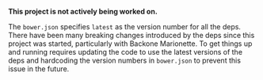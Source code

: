 **This project is not actively being worked on.**

The ```bower.json``` specifies ```latest``` as the version number for all the deps. There have been many breaking changes introduced by the deps since this project was started, particularly with Backone Marionette. To get things up and running requires updating the code to use the latest versions of the deps and hardcoding the version numbers in ```bower.json``` to prevent this issue in the future.

